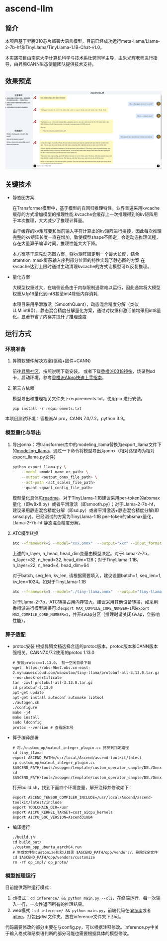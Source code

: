 # ascend-llm

## 简介

本项目基于昇腾310芯片部署大语言模型，目前已经成功运行meta-llama/Llama-2-7b-hf和TinyLlama/TinyLlama-1.1B-Chat-v1.0。

本实践项目由南京大学计算机科学与技术系杜骋同学主导，由朱光辉老师进行指导，由昇腾CANN生态使能团队提供技术支持。

## 效果预览

![](./assets/webui.png)


## 关键技术
- 静态图方案

    在Transformer模型中，基于模型的自回归推理特性，业界普遍采用kvcache缓存的方式增加模型的推理性能.kvcache会缓存上一次推理得到的kv矩阵用于本次推理，大大减少了推理计算量。
    
    由于缓存的kv矩阵要和当前输入字符计算出的kv矩阵进行拼接，因此每次推理完整的kv矩阵长度一直在增加，致使模型shape不固定，会走动态推理流程，存在大量算子编译时间，推理性能大大下降。
    
    本方案基于原先动态图方案，将kv矩阵固定到一个最大长度，结合attention_mask屏蔽输入序列部分位置的特性实现了静态图的方案.在kvcache达到上限时通过主动清理kvcache的方式让模型可以反复推理。

- 量化方案

    大模型权重过大，在端侧设备由于内存限制通常难以运行，因此通常将大模型权重从fp16量化到int8甚至int4降低内存消耗.

    本项目采用平滑激活（SmoothQuant），动态混合精度分解（类似LLM.int8()），静态混合精度分解量化方案，通过对权重和激活值均采用int8量化，显著节省了内存并提升了推理速度.


## 运行方式

### 环境准备

1. 昇腾软硬件解决方案(驱动+固件+CANN)
   
   前往[昇腾社区](https://www.hiascend.com/document/detail/zh/CANNCommunityEdition/700alpha002/cannquickstart/quickstart/instg_000021.html)，按照说明下载安装。
   或者下载[香橙派0318镜像](https://www.hiascend.com/forum/thread-0231149828762292018-1-1.html)，烧录到sd卡，启动环境，参考[香橙派AIpro快速上手指南](https://www.hiascend.com/forum/thread-0260140249549075069-1-1.html)。 
2. 第三方依赖
   
   模型导出和推理相关文件夹下requirements.txt，使用pip 进行安装。
   
   ```shell
   pip install -r requirements.txt
   ```

本项目测试环境：香橙派AI pro，CANN 7.0/7.2，python 3.9。

### 模型量化与导出

1. 导出onnx：将transformer库中的modeling_llama替换为export_llama文件下的[modeling_llama](./export_llama/modeling_llama_4.35.py)。通过一下命令将模型导出为onnx（相对路径均为相对export_llama.py文件）
	```bash
	python export_llama.py \
		--model <model_name_or_path> \
		--output <output_onnx_file_path> \
		--act-path <act_scales_file_path>
		--quant <quant_config_file_path>
	```
	模型量化具体见[readme](./export_llama/readme.md)。对于TinyLlama-1.1B建议采用per-token的absmax量化（即w8x8.py）或者平滑激活（即smooth.py）；对于Llama-2-7b-hf，建议采用静态混合精度分解（即sd.py）或者平滑激活+静态混合精度分解(即smsd.py)。已经测试的方案为TinyLlama-1.1B per-token的absmax量化，Llama-2-7b-hf 静态混合精度分解。
3. ATC模型转换
	``` bash
	atc --framework=5 --model="xxx.onnx"  --output="xxx" --input_format=ND --input_shape="input_ids:batch,seq_len;attention_mask:batch,seq_len+kv_len;position_ids:batch,seq_len;past_key_values:n_layer,2,batch,n_head,kv_len,head_dim" --log=debug --soc_version=Ascend310B1 --precision_mode=must_keep_origin_dtype
	```
	上述的n_layer, n_head, head_dim变量由模型决定。对于Llama-2-7b，n_layer=32, n_head=32, head_dim=128；对于TinyLlama-1.1B，n_layer=22, n_head=4, head_dim=64
	
	对于batch, seq_len, kv_len, 请根据需要填入，建议设置batch=1, seq_len=1, kv_len=1024。如对于TinyLlama-1.1B
	
	```bash
	atc --framework=5 --model="./tiny-llama.onnx"  --output="tiny-llama" --input_format=ND --input_shape="input_ids:1,1;attention_mask:1,1025;position_ids:1,1;past_key_values:22,2,1,4,1024,64" --log=debug --soc_version=Ascend310B1
	```
	
	对于Llama-2-7b，ATC转换占用内存较大，建议采用其他设备转换，如采用香橙派进行模型转换可以`export MAX_COMPILE_CORE_NUMBER=1`和`export MAX_COMPILE_CORE_NUMBER=1`，并开swap分区（推理时请关闭swap，会影响性能）。

### 算子适配

 - protoc安装
	根据昇腾文档选择合适的protoc版本，protoc版本和CANN版本强相关。CANN7.0/7.2使用的protoc 1.13.0
    ```
    # 安装protoc==1.13.0， 找一空闲目录下载
    wget  https://obs-9be7.obs.cn-east-2.myhuaweicloud.com/wanzutao/tiny-llama/protobuf-all-3.13.0.tar.gz --no-check-certificate
    tar -zxvf protobuf-all-3.13.0.tar.gz
    cd protobuf-3.13.0
    apt-get update
    apt-get install autoconf automake libtool
    ./autogen.sh 
    ./configure
    make -j4
    make install
    sudo ldconfig
    protoc --version # 查看版本号
    ```

 - 算子编译部署
    ```
    # 将./custom_op/matmul_integer_plugin.cc 拷贝到指定路径
    cd tiny_llama
    export ASCEND_PATH=/usr/local/Ascend/ascend-toolkit/latest
    cp custom_op/matmul_integer_plugin.cc $ASCEND_PATH/tools/msopgen/template/custom_operator_sample/DSL/Onnx/framework/onnx_plugin/
    cd $ASCEND_PATH/tools/msopgen/template/custom_operator_sample/DSL/Onnx 
    ```
    打开build.sh，找到下面四个环境变量，解开注释并修改如下：
    ```
    export ASCEND_TENSOR_COMPILER_INCLUDE=/usr/local/Ascend/ascend-toolkit/latest/include
    export TOOLCHAIN_DIR=/usr
    export AICPU_KERNEL_TARGET=cust_aicpu_kernels
    export AICPU_SOC_VERSION=Ascend310B4
    ```
 - 编译运行
    ```
    ./build.sh 
    cd build_out/
    ./custom_opp_ubuntu_aarch64.run
    # 生成文件到customize到默认目录 $ASCEND_PATH/opp/vendors/，删除冗余文件
    cd $ASCEND_PATH/opp/vendors/customize
    rm -rf op_impl/ op_proto/
    ```

### 模型推理运行 

目前提供两种运行模式：
1. cli模式：`cd inference/ && python main.py --cli`，在终端运行，每一次输入一行，一次性返回所有的推理结果。
2. web模式：`cd inference/ && python main.py`，前端代码在[github](https://github.com/yinghuo302/ascend-llm-web)或者[gitee](https://gitee.com/yinghuo302/ascend-llm-web)，打包出dist文件夹，放在inference文件夹下即可。

代码需要修改的部分主要在与config.py，可以根据注释修改。inference.py中关于输入格式和结束语判断的部分可能也需要根据具体的模型修改。